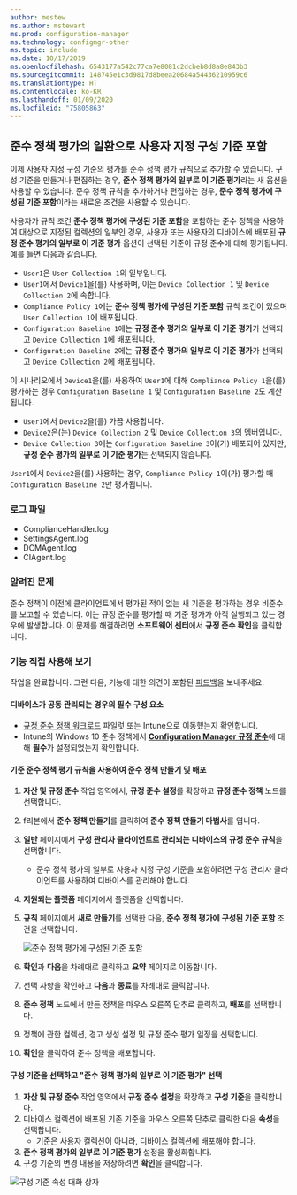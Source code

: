 ```yaml
---
author: mestew
ms.author: mstewart
ms.prod: configuration-manager
ms.technology: configmgr-other
ms.topic: include
ms.date: 10/17/2019
ms.openlocfilehash: 6543177a542c77ca7e8081c2dcbeb8d8a8e843b3
ms.sourcegitcommit: 148745e1c3d9817d8beea20684a54436210959c6
ms.translationtype: HT
ms.contentlocale: ko-KR
ms.lasthandoff: 01/09/2020
ms.locfileid: "75805863"
---
```

## <a name="bkmk_CAbaselines"></a> 준수 정책 평가의 일환으로 사용자 지정 구성 기준 포함

이제 사용자 지정 구성 기준의 평가를 준수 정책 평가 규칙으로 추가할 수 있습니다. 구성 기준을 만들거나 편집하는 경우, **준수 정책 평가의 일부로 이 기준 평가**라는 새 옵션을 사용할 수 있습니다. 준수 정책 규칙을 추가하거나 편집하는 경우, **준수 정책 평가에 구성된 기준 포함**이라는 새로운 조건을 사용할 수 있습니다.

사용자가 규칙 조건 **준수 정책 평가에 구성된 기준 포함**을 포함하는 준수 정책을 사용하여 대상으로 지정된 컬렉션의 일부인 경우, 사용자 또는 사용자의 디바이스에 배포된 **규정 준수 평가의 일부로 이 기준 평가** 옵션이 선택된 기준이 규정 준수에 대해 평가됩니다. 예를 들면 다음과 같습니다.

- `User1`은 `User Collection 1`의 일부입니다.
- `User1`에서 `Device1`을(를) 사용하며, 이는 `Device Collection 1` 및 `Device Collection 2`에 속합니다.
- `Compliance Policy 1`에는 **준수 정책 평가에 구성된 기준 포함** 규칙 조건이 있으며 `User Collection 1`에 배포됩니다.
- `Configuration Baseline 1`에는 **규정 준수 평가의 일부로 이 기준 평가**가 선택되고 `Device Collection 1`에 배포됩니다.
- `Configuration Baseline 2`에는 **규정 준수 평가의 일부로 이 기준 평가**가 선택되고 `Device Collection 2`에 배포됩니다.

이 시나리오에서 `Device1`을(를) 사용하여 `User1`에 대해 `Compliance Policy 1`을(를) 평가하는 경우 `Configuration Baseline 1` 및 `Configuration Baseline 2`도 계산됩니다.

- `User1`에서 `Device2`을(를) 가끔 사용합니다.
- `Device2`은(는) `Device Collection 2` 및 `Device Collection 3`의 멤버입니다.
- `Device Collection 3`에는 `Configuration Baseline 3`이(가) 배포되어 있지만, **규정 준수 평가의 일부로 이 기준 평가**는 선택되지 않습니다.

`User1`에서 `Device2`을(를) 사용하는 경우, `Compliance Policy 1`이(가) 평가할 때 `Configuration Baseline 2`만 평가됩니다.

### <a name="bkmk_CA-Logs"></a> 로그 파일

- ComplianceHandler.log
- SettingsAgent.log
- DCMAgent.log
- CIAgent.log

### <a name="known-issues"></a>알려진 문제
<!--5582516-->
준수 정책이 이전에 클라이언트에서 평가된 적이 없는 새 기준을 평가하는 경우 비준수를 보고할 수 있습니다. 이는 규정 준수를 평가할 때 기준 평가가 아직 실행되고 있는 경우에 발생합니다. 이 문제를 해결하려면 **소프트웨어 센터**에서 **규정 준수 확인**을 클릭합니다.

### <a name="try-it-out"></a>기능 직접 사용해 보기

작업을 완료합니다. 그런 다음, 기능에 대한 의견이 포함된 [피드백](/sccm/core/understand/find-help#product-feedback)을 보내주세요.

#### <a name="prerequisites-when-the-devices-are-co-managed"></a>디바이스가 공동 관리되는 경우의 필수 구성 요소

- [규정 준수 정책 워크로드](/sccm/comanage/workloads#compliance-policies) 파일럿 또는 Intune으로 이동했는지 확인합니다.
- Intune의 Windows 10 준수 정책에서 [**Configuration Manager 규정 준수**](https://docs.microsoft.com/intune/protect/compliance-policy-create-windows#configuration-manager-compliance)에 대해 **필수**가 설정되었는지 확인합니다.

#### <a name="create-and-deploy-a-compliance-policy-with-a-rule-for-baseline-compliance-policy-assessment"></a>기준 준수 정책 평가 규칙을 사용하여 준수 정책 만들기 및 배포

1. **자산 및 규정 준수** 작업 영역에서, **규정 준수 설정**를 확장하고 **규정 준수 정책** 노드를 선택합니다.
1. f리본에서 **준수 정책 만들기**를 클릭하여 **준수 정책 만들기 마법사**를 엽니다.
1. **일반** 페이지에서 **구성 관리자 클라이언트로 관리되는 디바이스의 규정 준수 규칙**을 선택합니다.
   - 준수 정책 평가의 일부로 사용자 지정 구성 기준을 포함하려면 구성 관리자 클라이언트를 사용하여 디바이스를 관리해야 합니다.
1. **지원되는 플랫폼** 페이지에서 플랫폼을 선택합니다.
1. **규칙** 페이지에서 **새로 만들기**를 선택한 다음, **준수 정책 평가에 구성된 기준 포함** 조건을 선택합니다.

   ![준수 정책 평가에 구성된 기준 포함](../../media/3608345-create-compliance-policy-rule.png)

1. **확인**과 **다음**을 차례대로 클릭하고 **요약** 페이지로 이동합니다.
1. 선택 사항을 확인하고 **다음**과 **종료**를 차례대로 클릭합니다.
1. **준수 정책** 노드에서 만든 정책을 마우스 오른쪽 단추로 클릭하고, **배포**를 선택합니다.
1. 정책에 관한 컬렉션, 경고 생성 설정 및 규정 준수 평가 일정을 선택합니다.
1. **확인**을 클릭하여 준수 정책을 배포합니다.


#### <a name="select-a-configuration-baseline-and-check-evaluate-this-baseline-as-part-of-compliance-policy-assessment"></a>구성 기준을 선택하고 "준수 정책 평가의 일부로 이 기준 평가" 선택

1. **자산 및 규정 준수** 작업 영역에서 **규정 준수 설정**을 확장하고 **구성 기준**을 클릭합니다.
1. 디바이스 컬렉션에 배포된 기존 기준을 마우스 오른쪽 단추로 클릭한 다음 **속성**을 선택합니다.
   - 기준은 사용자 컬렉션이 아니라, 디바이스 컬렉션에 배포해야 합니다.
1. **준수 정책 평가의 일부로 이 기준 평가** 설정을 활성화합니다.
1. 구성 기준의 변경 내용을 저장하려면 **확인**을 클릭합니다.

![구성 기준 속성 대화 상자](../../media/3608345-configuration-baseline-properties.png)

